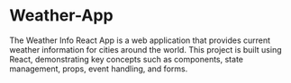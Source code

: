 # Weather-App
The Weather Info React App is a web application that provides current weather information for cities around the world. This project is built using React, demonstrating key concepts such as components, state management, props, event handling, and forms.  
